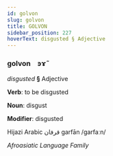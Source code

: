 ```yaml
---
id: golvon
slug: golvon
title: GOLVON
sidebar_position: 227
hoverText: disgusted § Adjective
---
```


### golvon&emsp;<span kind="abugida">ꜿɤ̃</span>

*disgusted* **§** Adjective

**Verb**: to be disgusted

**Noun**: disgust

**Modifier**: disgusted

Hijazi Arabic قرفان garfān /ɡarfaːn/

*Afroasiatic Language Family*
